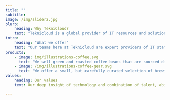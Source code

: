 ```yaml
---
title: ""
subtitle: 
image: /img/slider2.jpg
blurb:
    heading: Why TekniCloud?
    text: "Teknicloud is a global provider of IT resources and solutions that aim to resolve even the most complex and pressing business problems. We strive to ensure your business is launched with cutting edge technology and reaches paramount success with pioneering results."
intro:
    heading: "What we offer"
    text: "Our teams here at Teknicloud are expert providers of IT staffing, Talent management, IT services, system support and training. In addition, our range of IT enabled products and services include infrastructure monitoring, application development, data protection and Storage migrations. Teknicloud’s strength lies in building, integrating and supporting mission-critical applications and systems to deliver solutions that achieve business objectives with the highest possible efficiency."
products:
    - image: img/illustrations-coffee.svg
      text: "We sell green and roasted coffee beans that are sourced directly from independent farmers and farm cooperatives. We’re proud to offer a variety of coffee beans grown with great care for the environment and local communities. Check our post or contact us directly for current availability."
    - image: /img/illustrations-coffee-gear.svg
      text: "We offer a small, but carefully curated selection of brewing gear and tools for every taste and experience level. No matter if you roast your own beans or just bought your first french press, you’ll find a gadget to fall in love with in our shop."
values:
    heading: Our values
    text: Our deep insight of technology and combination of talent, abilities, resources and infrastructure will help your business grow internationally, quickly and in the most cost effective manner. Our team at Teknicloud understands that "people" are the core for every business and so we provide only the best IT staffing, IT talent management and IT services, tailor made to suit your needs.

---
```


